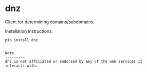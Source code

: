 # dnz

Client for determining domains/subdomains.

Installation instructions:

```bash
pip install dnz
```

```

Note
---------
dnz is not affiliated or endorsed by any of the web services it interacts with.